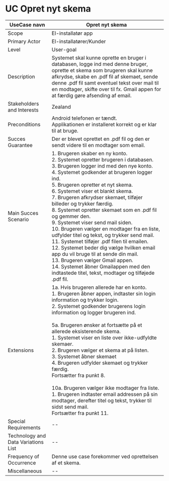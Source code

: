 # UC Opret nyt skema

UseCase navn | Opret nyt skema | 
-------------| -------------------------------| 
Scope        | El-installatør app
Primary Actor| El-installatører/Kunder
Level        | User-goal
Description  | Systemet skal kunne oprette en bruger i databasen, logge ind med denne bruger, oprette et skema som brugeren skal kunne afkrydse, skabe en .pdf fil af skemaet, sende denne .pdf fil samt eventuel tekst over mail til en modtager, skifte over til fx. Gmail appen for at færdig gøre afsending af email.
Stakeholders and Interests  | Zealand
Preconditions  | Android telefonen er tændt.<br> Applikationen er installeret korrekt og er klar til at bruge.
Succes Guarantee  |  Der er blevet oprettet en .pdf fil og den er sendt videre til en modtager som email.  
Main Succes Scenario  | 1. Brugeren skaber en ny konto.<br> 2. Systemet opretter brugeren i databasen.<br> 3. Brugeren logger ind med den nye konto.<br> 4. Systemet godkender at brugeren logger ind.<br> 5. Brugeren opretter et nyt skema.<br> 6. Systemet viser et blankt skema.<br> 7. Brugeren afkrydser skemaet, tilføjer billeder og trykker færdig.<br> 8. Systemet opretter skemaet som en .pdf fil og gemmer den.<br> 9. Systemet viser send mail siden.<br> 10. Brugeren vælger en modtager fra en liste, udfylder titel og tekst, og trykker send mail.<br> 11. Systemet tilføjer .pdf filen til emailen.<br> 12. Systemet beder dig vælge hvilken email app du vil bruge til at sende din mail.<br> 13. Brugeren vælger Gmail appen.<br> 14. Systemet åbner Gmailappen med den indtastede titel, tekst, modtager og tilføjede .pdf fil.
Extensions  | 1a. Hvis brugeren allerede har en konto.<br> 1. Brugeren åbner appen, indtaster sin login information og trykker login.<br> 2. Systemet godkender brugerens login information og logger brugeren ind.<br><br> 5a. Brugeren ønsker at fortsætte på et allerede eksisterende skema.<br> 1. Systemet viser en liste over ikke-udfyldte skemaer.<br> 2. Brugeren vælger et skema at på listen.<br> 3. Systemet åbner skemaet<br> 4. Brugeren udfylder skemaet og trykker færdig.<br> Fortsætter fra punkt 8.<br><br> 10a. Brugeren vælger ikke modtager fra liste.<br> 1. Brugeren indtaster email addressen på sin modtager, derefter titel og tekst, trykker til sidst send mail.<br> Fortsætter fra punkt 11.  
Special Requirements  | --
Technology and Data Variations List  | --
Frequency of Occurrence  | Denne use case forekommer ved oprettelsen af et skema. 
Miscellaneous  | --
